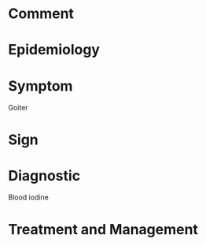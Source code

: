 # Comment

# Epidemiology

# Symptom

Goiter

# Sign

# Diagnostic

Blood iodine

# Treatment and Management
